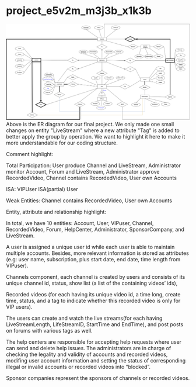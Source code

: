 # project_e5v2m_m3j3b_x1k3b
![](PHP/ER.jpeg)
Above is the ER diagram for our final project. We only made one small changes on entity "LiveStream" where a new attribute "Tag" is added to better apply the group by operation. We want to highlight it here to make it more understandable for our coding structure.

Comment highlight:

Total Participation: User produce Channel and LiveStream, Administrator monitor Account, Forum and LiveStream, Administrator approve RecordedVideo, Channel contains RecordedVideo, User own Accounts

ISA: VIPUser ISA(partial) User

Weak Entities: Channel contains RecordedVideo, User own Accounts

Entity, attribute and relationship highlight:


In total, we have 10 entities: Account, User, VIPuser, Channel, RecordedVideo, Forum, HelpCenter, Administrator, SponsorCompany, and LiveStream.

A user is assigned a unique user id while each user is able to maintain multiple accounts. Besides, more relevant information is stored as attributes (e.g: user name, subscription, plus start date, end date, time length from VIPuser).

Channels component, each channel is created by users and consists of its unique channel id, status, show list (a list of the containing videos’ ids),

Recorded videos (for each having its unique video id, a time long, create time, status, and a tag to indicate whether this recorded video is only for VIP users).

The users can create and watch the live streams(for each having LiveStreamLength, LifeStreamID, StartTime and EndTime), and post posts on forums with various tags as well.

The help centers are responsible for accepting help requests where user can send and delete help issues.
The administrators are in charge of checking the legality and validity of accounts and recorded videos, modifing user account information and setting the status of corresponding illegal or invalid accounts or recorded videos into “blocked”.

Sponsor companies represent the sponsors of channels or recorded videos.
